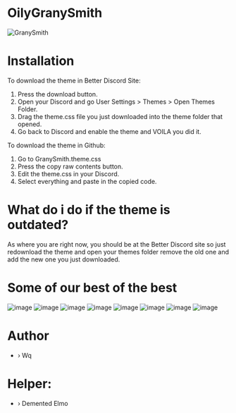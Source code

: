 # OilyGranySmith
![GranySmith](https://user-images.githubusercontent.com/84565593/235061753-91bd6417-9ce3-4f0d-9004-221676a9d042.png)

# Installation
To download the theme in Better Discord Site:
1. Press the download button.
2. Open your Discord and go User Settings > Themes > Open Themes Folder.
3. Drag the theme.css file you just downloaded into the theme folder that opened.
4. Go back to Discord and enable the theme and VOILA you did it.

To download the theme in Github:
1. Go to GranySmith.theme.css
2. Press the copy raw contents button.
3. Edit the theme.css in your Discord.
4. Select everything and paste in the copied code.

# What do i do if the theme is outdated?
As where you are right now, you should be at the Better Discord site so just redownload the theme and open your themes folder remove the old one and add the new one you just downloaded.

# Some of our best of the best
![image](https://user-images.githubusercontent.com/84565593/195045896-bd386edd-3af8-45be-b526-53f55f8ba869.png)
![image](https://user-images.githubusercontent.com/84565593/195045909-cd305dff-669e-4db0-a815-a91c25361f11.png)
![image](https://user-images.githubusercontent.com/84565593/195045924-27e510b4-5de8-4c36-b1ee-11d79487d280.png)
![image](https://user-images.githubusercontent.com/84565593/195045941-21cdf829-9bf7-4c7c-af8f-92b83cd3f256.png)
![image](https://user-images.githubusercontent.com/84565593/195045958-b95c73f3-15fd-4e2a-83c5-9084da71a70e.png)
![image](https://user-images.githubusercontent.com/84565593/195983143-573c15db-0e08-4683-9d70-a891bc34c0c4.png)
![image](https://user-images.githubusercontent.com/84565593/225212685-4807d724-4047-44c1-99af-b9e10f718cc0.png)
![image](https://user-images.githubusercontent.com/84565593/195045867-6f8374c1-ad21-43e6-8901-d0d09b43b41e.png)


# Author
- › Wq
# Helper:
- › Demented Elmo
